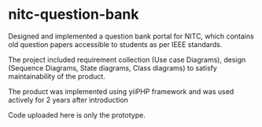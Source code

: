 # nitc-question-bank
Designed and implemented a question bank portal for NITC, which contains old question papers accessible to students as per IEEE standards.

The project included requirement collection (Use case Diagrams), design (Sequence Diagrams, State diagrams, Class diagrams) to satisfy maintainability of the product.

The product was implemented using yiiPHP framework and was used actively for 2 years after introduction

Code uploaded here is only the prototype.
